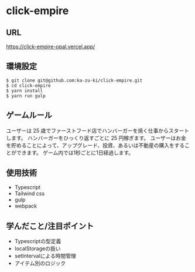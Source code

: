 # click-empire

## URL
https://click-empire-opal.vercel.app/

## 環境設定
```
$ git clone git@github.com:ka-zu-ki/click-empire.git
$ cd click-empire
$ yarn install
$ yarn run gulp
```
## ゲームルール
ユーザーは 25 歳でファーストフード店でハンバーガーを焼く仕事からスタートします。
ハンバーガーをひっくり返すごとに 25 円稼ぎます。
ユーザーはお金を貯めることによって、アップグレード、投資、あるいは不動産の購入をすることができます。
ゲーム内では1秒ごとに1日経過します。
## 使用技術
- Typescript
- Tailwind css
- gulp
- webpack
## 学んだこと/注目ポイント
- Typescriptの型定義
- localStorageの扱い
- setIntervalによる時間管理
- アイテム別のロジック
